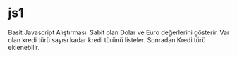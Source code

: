 # js1

Basit Javascript Alıştırması.
Sabit olan Dolar ve Euro değerlerini gösterir.
Var olan kredi türü sayısı kadar kredi türünü listeler.
Sonradan Kredi türü eklenebilir.
